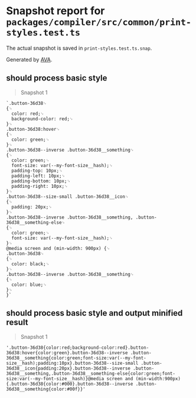 # Snapshot report for `packages/compiler/src/common/print-styles.test.ts`

The actual snapshot is saved in `print-styles.test.ts.snap`.

Generated by [AVA](https://ava.li).

## should process basic style

> Snapshot 1

    `.button-36d38␊
    {␊
      color: red;␊
      background-color: red;␊
    }␊
    .button-36d38:hover␊
    {␊
      color: green;␊
    }␊
    .button-36d38--inverse .button-36d38__something␊
    {␊
      color: green;␊
      font-size: var(--my-font-size__hash);␊
      padding-top: 10px;␊
      padding-left: 10px;␊
      padding-bottom: 10px;␊
      padding-right: 10px;␊
    }␊
    .button-36d38--size-small .button-36d38__icon␊
    {␊
      padding: 20px;␊
    }␊
    .button-36d38--inverse .button-36d38__something, .button-36d38__something-else␊
    {␊
      color: green;␊
      font-size: var(--my-font-size__hash);␊
    }␊
    @media screen and (min-width: 900px) {␊
    .button-36d38␊
    {␊
      color: black;␊
    }␊
    .button-36d38--inverse .button-36d38__something␊
    {␊
      color: blue;␊
    }␊
    }`

## should process basic style and output minified result

> Snapshot 1

    '.button-36d38{color:red;background-color:red}.button-36d38:hover{color:green}.button-36d38--inverse .button-36d38__something{color:green;font-size:var(--my-font-size__hash);padding:10px}.button-36d38--size-small .button-36d38__icon{padding:20px}.button-36d38--inverse .button-36d38__something,.button-36d38__something-else{color:green;font-size:var(--my-font-size__hash)}@media screen and (min-width:900px){.button-36d38{color:#000}.button-36d38--inverse .button-36d38__something{color:#00f}}'

